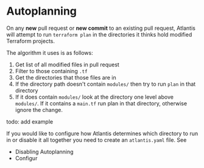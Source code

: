 # Autoplanning
On any **new** pull request or **new commit** to an existing pull request, Atlantis will attempt to
run `terraform plan` in the directories it thinks hold modified Terraform projects.

The algorithm it uses is as follows:
1. Get list of all modified files in pull request
1. Filter to those containing `.tf`
1. Get the directories that those files are in
1. If the directory path doesn't contain `modules/` then try to run `plan` in that directory
1. If it does contain `modules/` look at the directory one level above `modules/`. If it
contains a `main.tf` run plan in that directory, otherwise ignore the change.

todo: add example

If you would like to configure how Atlantis determines which directory to run in
or disable it all together you need to create an `atlantis.yaml` file.
See
* Disabling Autoplanning
* Configur
